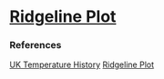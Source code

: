 # [Ridgeline Plot](https://zhenmao.github.io/ridgeline-plot/)

### References

[UK Temperature History](https://charts.animateddata.co.uk/uktemperaturelines/)
[Ridgeline Plot](https://observablehq.com/@d3/ridgeline-plot)
